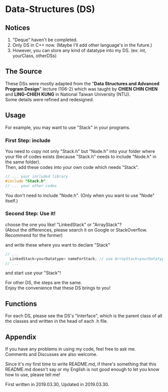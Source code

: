 # Data-Structures (DS)

## Notices
1. "Deque" haven't be completed.  
2. Only DS in C++ now. (Maybe I'll add other language's in the future.)  
3. However, you can store any kind of datatype into my DS. (ex: int, yourClass, otherDSs)  

## The Source
These DSs were mostly adapted from the "**Data Structures and Advanced Program Design**" lecture (106-2) which was taught by **CHIEN CHIN CHEN** and **LING-CHIEH KUNG** in National Taiwan University (NTU).  
Some details were refined and redesigned.  

## Usage
For example, you may want to use "Stack" in your programs.  

### First Step: include
You need to copy not only "Stack.h" but "Node.h" into your folder where your file of codes exists (because "Stack.h" needs to include "Node.h" in the same folder).   
Then, add these codes into your own code which needs "Stack".  
```C++
// ... your included library
#include "Stack.h"
// ... your other codes
```
You don't need to include "Node.h". (Only when you want to use "Node" itself.)  

### Second Step: Use it!
choose the one you like! "LinkedStack" or "ArrayStack"?  
(About the differences, please search it on Google or StackOverflow. Recommend for the former)  

and write these where you want to declare "Stack"  
```C++
// ...
  LinkedStack<yourDatatype> nameForStack; // use ArrayStack<yourDatatype> if you want
// ...
```
and start use your "Stack"!  

For other DS, the steps are the same.  
Enjoy the convenience that these DS brings to you!  

## Functions
For each DS, please see the DS's "Interface", which is the parent class of all the classes and written in the head of each .h file.  

## Appendix
If you have any problems in using my code, feel free to ask me.  
Comments and Discusses are also welcome.  

Since it's my first time to write README.md, if there's something that this README.md doesn't say or my English is not good enough to let you know how to use, please tell me!  

First written in 2019.03.30, Updated in 2019.03.30.
